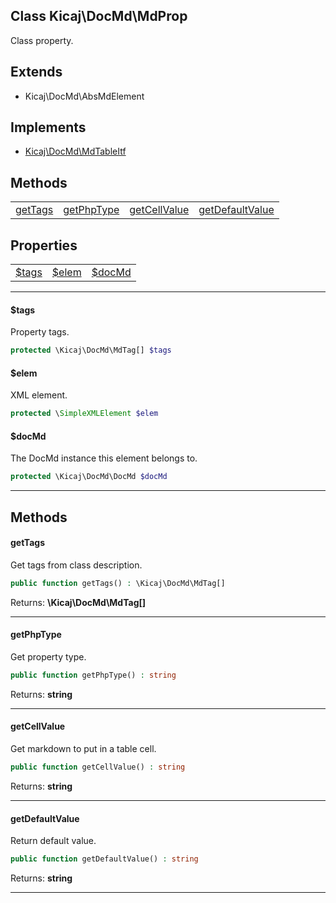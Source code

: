 ## Class Kicaj\DocMd\MdProp
Class property.

## Extends

- Kicaj\DocMd\AbsMdElement

## Implements

- [Kicaj\DocMd\MdTableItf](Kicaj-DocMd-MdTableItf.md)

## Methods

|                                      |                                      |                                      |                                      |
| ------------------------------------ | ------------------------------------ | ------------------------------------ | ------------------------------------ |
|         [getTags](#gettags)          |      [getPhpType](#getphptype)       |    [getCellValue](#getcellvalue)     | [getDefaultValue](#getdefaultvalue)  |

## Properties

|                    |                    |                    |
| ------------------ | ------------------ | ------------------ |
|   [$tags](#tags)   |   [$elem](#elem)   |  [$docMd](#docmd)  |

-------

#### $tags
Property tags.

```php
protected \Kicaj\DocMd\MdTag[] $tags
```

#### $elem
XML element.

```php
protected \SimpleXMLElement $elem
```

#### $docMd
The DocMd instance this element belongs to.

```php
protected \Kicaj\DocMd\DocMd $docMd
```

-------
## Methods
#### getTags
Get tags from class description.
```php
public function getTags() : \Kicaj\DocMd\MdTag[]
```

Returns: **\Kicaj\DocMd\MdTag[]**

-------
#### getPhpType
Get property type.
```php
public function getPhpType() : string
```

Returns: **string**

-------
#### getCellValue
Get markdown to put in a table cell.
```php
public function getCellValue() : string
```

Returns: **string**

-------
#### getDefaultValue
Return default value.
```php
public function getDefaultValue() : string
```

Returns: **string**

-------
